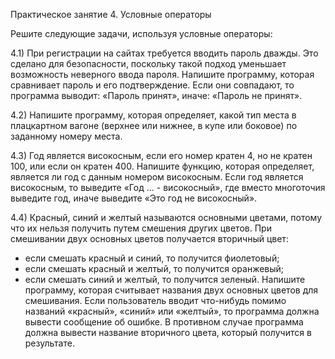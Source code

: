 Практическое занятие 4. Условные операторы

Решите следующие задачи, используя условные операторы:

4.1) При регистрации на сайтах требуется вводить пароль дважды. Это сделано для безопасности, поскольку такой подход уменьшает возможность неверного ввода пароля. Напишите программу, которая сравнивает пароль и его подтверждение. Если они совпадают, то программа выводит: «Пароль принят», иначе: «Пароль не принят».

4.2) Напишите программу, которая определяет, какой тип места в плацкартном вагоне (верхнее или нижнее, в купе или боковое) по заданному номеру места.

4.3) Год является високосным, если его номер кратен 4, но не кратен 100, или если он кратен 400. Напишите функцию, которая определяет, является ли год с данным номером високосным. Если год является високосным, то выведите «Год ... - високосный», где вместо многоточия выведите год, иначе выведите «Это год не високосный».

4.4) Красный, синий и желтый называются основными цветами, потому что их нельзя получить путем смешения других цветов. При смешивании двух основных цветов получается вторичный цвет:
-	если смешать красный и синий, то получится фиолетовый;
-	если смешать красный и желтый, то получится оранжевый;
-	если смешать синий и желтый, то получится зеленый.
Напишите программу, которая считывает названия двух основных цветов для смешивания. Если пользователь вводит что-нибудь помимо названий «красный», «синий» или «желтый», то программа должна вывести сообщение об ошибке. В противном случае программа должна вывести название вторичного цвета, который получится в результате.
